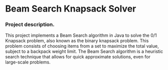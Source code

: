# Beam Search Knapsack Solver

### Project description.
This project implements a Beam Search algorithm in Java to solve the 0/1 Knapsack problem, also known as the binary knapsack problem. This problem consists of choosing items from a set to maximize the total value, subject to a backpack weight limit. The Beam Search algorithm is a heuristic search technique that allows for quick approximate solutions, even for large-scale problems.
